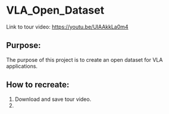 # VLA_Open_Dataset

Link to tour video: https://youtu.be/UIAAkkLa0m4

## Purpose:
The purpose of this project is to create an open dataset for VLA applications.

## How to recreate:
1. Download and save tour video.
2. 
